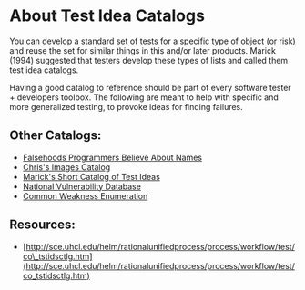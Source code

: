 # About Test Idea Catalogs

You can develop a standard set of tests for a specific type of object \(or risk\) and reuse the set for similar things in this and/or later products. Marick \(1994\) suggested that testers develop these types of lists and called them test idea catalogs.

Having a good catalog to reference should be part of every software tester + developers toolbox. The following are meant to help with specific and more generalized testing, to provoke ideas for finding failures.

## Other Catalogs:

* [Falsehoods Programmers Believe About Names](http://www.kalzumeus.com/2010/06/17/falsehoods-programmers-believe-about-names/)
* [Chris's Images Catalog](https://github.com/ckenst/images_catalog)
* [Marick's Short Catalog of Test Ideas](http://www.exampler.com/testing-com/writings/short-catalog.pdf)
* [National Vulnerability Database](https://nvd.nist.gov/)
* [Common Weakness Enumeration](https://nvd.nist.gov/vuln/categories)

## Resources:

* [http://sce.uhcl.edu/helm/rationalunifiedprocess/process/workflow/test/co\_tstidsctlg.htm](http://sce.uhcl.edu/helm/rationalunifiedprocess/process/workflow/test/co_tstidsctlg.htm)

